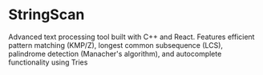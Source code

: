 # StringScan
Advanced text processing tool built with C++ and React. Features efficient pattern matching (KMP/Z), longest common subsequence (LCS), palindrome detection (Manacher's algorithm), and autocomplete functionality using Tries
